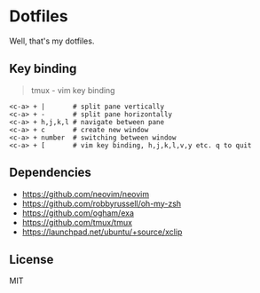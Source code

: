 # Dotfiles

Well, that's my dotfiles.

## Key binding

> tmux - vim key binding

```
<c-a> + |       # split pane vertically
<c-a> + -       # split pane horizontally
<c-a> + h,j,k,l # navigate between pane
<c-a> + c       # create new window
<c-a> + number  # switching between window
<c-a> + [       # vim key binding, h,j,k,l,v,y etc. q to quit
```

## Dependencies
- https://github.com/neovim/neovim
- https://github.com/robbyrussell/oh-my-zsh
- https://github.com/ogham/exa
- https://github.com/tmux/tmux
- https://launchpad.net/ubuntu/+source/xclip

## License

MIT

